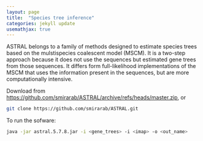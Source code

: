 ```yaml
---
layout: page
title:  "Species tree inference"
categories: jekyll update
usemathjax: true
---
```


ASTRAL belongs to a family of methods designed to estimate species trees based on the mulstispecies coalescent model (MSCM). It is a two-step approach because it does not use the sequences but estimated gene trees from those sequences. It differs form full-likelihood implementations of the MSCM that uses the information present in the sequences, but are more computationally intensive.

Download from https://github.com/smirarab/ASTRAL/archive/refs/heads/master.zip, or

```sh
git clone https://github.com/smirarab/ASTRAL.git
```

To run the sofware:

```sh
java -jar astral.5.7.8.jar -i <gene_trees> -i <imap> -o <out_name>
```

